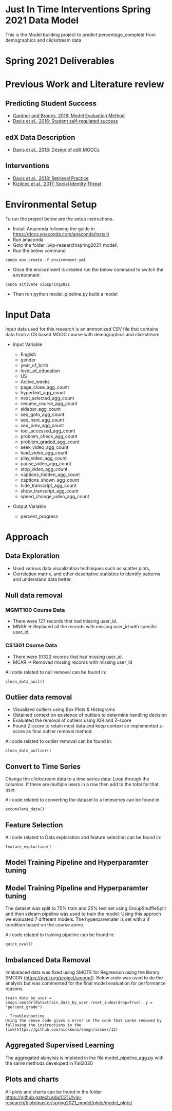 
# Just In Time Interventions Spring 2021 Data Model

This is the Model building project to predict percentage_complete from demographics and clickstream data

# Spring 2021 Deliverables

# Previous Work and Literature review
## Predicting Student Success
* [Gardner and Brooks, 2018: Model Evaluation Method](https://learning-analytics.info/journals/index.php/JLA/article/view/5814)
* [Davis et al., 2016: Student self-regulated success](https://angusglchen.github.io/documents/LAK16_Dan_Encouraging.pdf)
## edX Data Description
* [Davis et al., 2018: Design of edX MOOCs](https://dl.acm.org/citation.cfm?id=3231663)
## Interventions
* [Davis et al., 2018: Retrieval Practice](https://learning-analytics.info/journals/index.php/JLA/article/view/6098)
* [Kizilcec et al., 2017: Social Identity Threat ](http://science.sciencemag.org/content/sci/355/6322/251.full.pdf)

# Environmental Setup

To run the project below are the setup instructions.

* Install Anaconda following the guide in https://docs.anaconda.com/anaconda/install/
* Run anaconda
* Goto the folder .\vip-research\spring2021_model\
* Run the below command
```
conda env create -f environment.yml
```
* Once the enviornment is created run the below command to switch the environment 
```
conda activate vipspring2021
```
* Then run python model_pipeline.py build a model

# Input Data

Input data used for this research is an ammonized CSV file that contains data from a CS based MOOC course with demographics and clickstream.

* Input Variable

	* English
	* gender
	* year_of_birth
	* level_of_education
	* US
	* Active_weeks
	* page_close_agg_count
	* hypertext_agg_count
	* next_selected_agg_count
	* resume_course_agg_count
	* sidebar_agg_count
	* seq_goto_agg_count
	* seq_next_agg_count
	* seq_prev_agg_count
	* tool_accessed_agg_count
	* problem_check_agg_count
	* problem_graded_agg_count
	* seek_video_agg_count
	* load_video_agg_count
	* play_video_agg_count
	* pause_video_agg_count
	* stop_video_agg_count
	* captions_hidden_agg_count
	* captions_shown_agg_count
	* hide_transcript_agg_count
	* show_transcript_agg_count
	* speed_change_video_agg_count

* Output Variable

	* percent_progress

# Approach

## Data Exploration
- Used various data visualization techniques such as scatter plots, 
- Correlation matrix, and other descriptive statistics to identify patterns and understand data better.

## Null data removal

### MGMT100 Course Data
- There were 127 records that had missing user_id. 
- MNAR →  Replaced all the records with missing user_id with specific user_id. 
### CS1301 Course Data
- There were 10322 records that had missing user_id. 
- MCAR →  Removed missing records with missing user_id 

All code related to null removal can be found in:
```
clean_data_null()
```

## Outlier data removal
- Visualized outliers using Box Plots & Histograms
- Obtained context on existence of outliers to determine handling decision
- Evaluated the removal of outliers using IQR and Z-score
- Found Z-score to retain most data and keep context so implemented z-score as final outlier removal method. 

All code related to outlier removal can be found in:
```
clean_data_outlier()
```

## Convert to Time Series

Change the clickstream data to a time series data:
Loop through the columns. If there are multiple 
users in a row then add to the total for that user.

All code related to converting the dataset to a timeseries can be found in:
```
accumulate_data()
```

## Feature Selection

All code related to Data exploration and feature selection can be found in:
```
feature_explortion()
```


## Model Training Pipeline and Hyperparamter tuning

## Model Training Pipeline and Hyperparamter tuning

The dataset was split to 75% train and 25% test set using GroupShuffleSplit and then sklearn pipeline was used to train the model. Using this approch we evaluated 7 different models. The hyperparemater is set with a if condition based on the course anme.

All code related to training pipeline can be found in:
```
quick_eval() 
```

## Imbalanced Data Removal

Imabalaced data was fixed using  SMOTE for Regression using the library SMOGN (https://pypi.org/project/smogn/). Below code was used to do the analysis but was commented for the final model evaluation for performance reasons.
```
train_data_by_user = smogn.smoter(data=train_data_by_user.reset_index(drop=True), y = "percent_grade")
```

	- Troubleshooting
	Using the above code gives a error in the code that canbe removed by following the instructions in the link(https://github.com/nickkunz/smogn/issues/12)


## Aggregated Supervised Learning

The aggregated alanylsis is impleted in the file model_pipeline_agg.py with the same methods developed in Fall2020

## Plots and charts

All plots and charts can be found  in the folder https://github.gatech.edu/C21U/vip-research/blob/master/spring2021_model/plots/model_plots/


